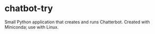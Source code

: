 # chatbot-try
Small Python application that creates and runs Chatterbot. Created with Miniconda; use with Linux.
